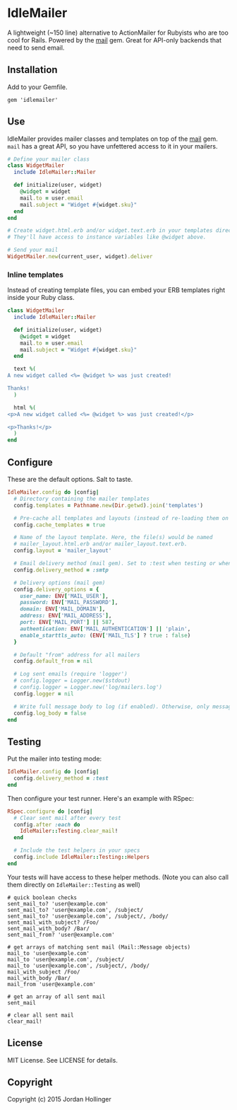 # IdleMailer

A lightweight (~150 line) alternative to ActionMailer for Rubyists who are too cool for Rails. Powered by the [mail](http://www.rubydoc.info/gems/mail) gem. Great for API-only backends that need to send email.

## Installation

Add to your Gemfile.

    gem 'idlemailer'

## Use

IdleMailer provides mailer classes and templates on top of the [mail](http://www.rubydoc.info/gems/mail) gem. `mail` has a great API, so you have unfettered access to it in your mailers.

```ruby
# Define your mailer class
class WidgetMailer
  include IdleMailer::Mailer

  def initialize(user, widget)
    @widget = widget
    mail.to = user.email
    mail.subject = "Widget #{widget.sku}"
  end
end

# Create widget.html.erb and/or widget.text.erb in your templates directory.
# They'll have access to instance variables like @widget above.

# Send your mail
WidgetMailer.new(current_user, widget).deliver
```

### Inline templates

Instead of creating template files, you can embed your ERB templates right inside your Ruby class.

```ruby
class WidgetMailer
  include IdleMailer::Mailer

  def initialize(user, widget)
    @widget = widget
    mail.to = user.email
    mail.subject = "Widget #{widget.sku}"
  end

  text %(
A new widget called <%= @widget %> was just created!

Thanks!
  )

  html %(
<p>A new widget called <%= @widget %> was just created!</p>

<p>Thanks!</p>
  )
end
```

## Configure

These are the default options. Salt to taste.

```ruby
IdleMailer.config do |config|
  # Directory containing the mailer templates
  config.templates = Pathname.new(Dir.getwd).join('templates')

  # Pre-cache all templates and layouts (instead of re-loading them on each delivery)
  config.cache_templates = true

  # Name of the layout template. Here, the file(s) would be named
  # mailer_layout.html.erb and/or mailer_layout.text.erb.
  config.layout = 'mailer_layout'

  # Email delivery method (mail gem). Set to :test when testing or when developing locally
  config.delivery_method = :smtp

  # Delivery options (mail gem)
  config.delivery_options = {
    user_name: ENV['MAIL_USER'],
    password: ENV['MAIL_PASSWORD'],
    domain: ENV['MAIL_DOMAIN'],
    address: ENV['MAIL_ADDRESS'],
    port: ENV['MAIL_PORT'] || 587,
    authentication: ENV['MAIL_AUTHENTICATION'] || 'plain',
    enable_starttls_auto: (ENV['MAIL_TLS'] ? true : false)
  }

  # Default "from" address for all mailers
  config.default_from = nil

  # Log sent emails (require 'logger')
  # config.logger = Logger.new($stdout)
  # config.logger = Logger.new('log/mailers.log')
  config.logger = nil

  # Write full message body to log (if enabled). Otherwise, only message headers are logged.
  config.log_body = false
end
```

## Testing

Put the mailer into testing mode:

```ruby
IdleMailer.config do |config|
  config.delivery_method = :test
end
```

Then configure your test runner. Here's an example with RSpec:

```ruby
RSpec.configure do |config|
  # Clear sent mail after every test
  config.after :each do
    IdleMailer::Testing.clear_mail!
  end

  # Include the test helpers in your specs
  config.include IdleMailer::Testing::Helpers
end
```

Your tests will have access to these helper methods. (Note you can also call them directly on `IdleMailer::Testing` as well)

    # quick boolean checks
    sent_mail_to? 'user@example.com'
    sent_mail_to? 'user@example.com', /subject/
    sent_mail_to? 'user@example.com', /subject/, /body/
    sent_mail_with_subject? /Foo/
    sent_mail_with_body? /Bar/
    sent_mail_from? 'user@example.com'

    # get arrays of matching sent mail (Mail::Message objects)
    mail_to 'user@example.com'
    mail_to 'user@example.com', /subject/
    mail_to 'user@example.com', /subject/, /body/
    mail_with_subject /Foo/
    mail_with_body /Bar/
    mail_from 'user@example.com'

    # get an array of all sent mail
    sent_mail

    # clear all sent mail
    clear_mail!

## License

MIT License. See LICENSE for details.

## Copyright

Copyright (c) 2015 Jordan Hollinger
